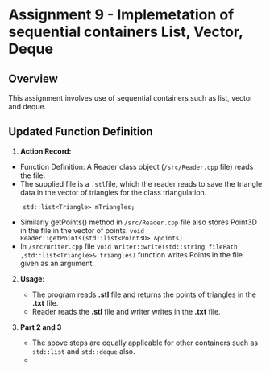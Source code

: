 # Assignment 9 - Implemetation of sequential containers List, Vector, Deque
 
## Overview
 
This assignment involves use of sequential containers such as list, vector and deque.
 
## Updated Function Definition
 1. **Action Record:**
   - Function Definition: A Reader class object (`/src/Reader.cpp` file) reads the file.
   - The supplied file is a `.stl`file, which the reader reads to save the triangle data in the vector of triangles for the class triangulation.
   ```
       std::list<Triangle> mTriangles;
   ```
   - Similarly getPoints() method in `/src/Reader.cpp` file also stores Point3D in the file in the vector of points.
   `void Reader::getPoints(std::list<Point3D> &points)`
   - In `/src/Writer.cpp` file `void Writer::write(std::string filePath ,std::list<Triangle>& triangles)`
   function writes Points in the file given as an argument.
 
2. **Usage:**
   - The program reads **.stl** file and returns the points of triangles in the **.txt** file.
   - Reader reads the **.stl** file and writer writes in the **.txt** file.
 
3. **Part 2 and 3**
   - The above steps are equally applicable for other containers such as `std::list` and `std::deque` also.
   - 
